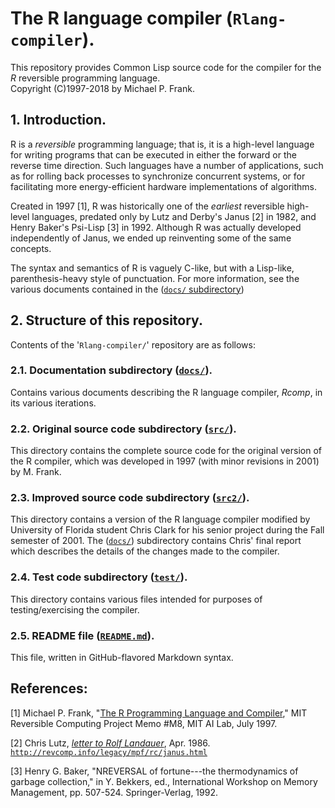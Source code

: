 # The R language compiler (`Rlang-compiler`).

This repository provides Common Lisp source code for the compiler for the *R* reversible programming language.  
Copyright (C)1997-2018 by Michael P. Frank.

## 1. Introduction.

R is a *reversible* programming language; that is, it is a high-level language for writing programs that can 
be executed in either the forward or the reverse time direction.  Such languages have a number of applications, 
such as for rolling back processes to synchronize concurrent systems, or for facilitating more energy-efficient 
hardware implementations of algorithms.  

Created in 1997 [1], R was historically one of the *earliest* reversible high-level languages, 
predated only by Lutz and Derby's Janus [2] in 1982, and Henry Baker's Psi-Lisp [3] in 1992.
Although R was actually developed independently of Janus, we ended up reinventing some of the 
same concepts.  

The syntax and semantics of R is vaguely C-like, but with a Lisp-like, parenthesis-heavy 
style of punctuation.  For more information, see the various documents contained in 
the ([`docs/` subdirectory](docs "docs/ subdirectory"))

## 2. Structure of this repository.

Contents of the '`Rlang-compiler/`' repository are as follows:

### 2.1.  Documentation subdirectory ([`docs/`](docs "docs/ subdirectory")).

Contains various documents describing the R language compiler, *Rcomp*, in its various iterations.

### 2.2.  Original source code subdirectory ([`src/`](src "src/ subdirectory")).

This directory contains the complete source code for the original version of the R compiler,
which was developed in 1997 (with minor revisions in 2001) by M. Frank.

### 2.3.  Improved source code subdirectory ([`src2/`](src2 "src2/ subdirectory")).

This directory contains a version of the R language compiler modified by University of Florida student 
Chris Clark for his senior project during the Fall semester of 2001.  The ([`docs/`](docs "docs/ subdirectory"))
subdirectory contains Chris' final report which describes the details of the changes made to the compiler.

### 2.4.  Test code subdirectory ([`test/`](test "test/ subdirectory")).

This directory contains various files intended for purposes of testing/exercising the compiler.

### 2.5. README file ([`README.md`](README.md "README.md file")).

This file, written in GitHub-flavored Markdown syntax.

## References:

[1] Michael P. Frank, "[The R Programming Language and Compiler](docs/MIT-RCP-MemoM8-RProgLang.pdf "Memo #M8")," 
MIT Reversible Computing Project Memo #M8, MIT AI Lab, July 1997.

[2] Chris Lutz, [*letter to Rolf Landauer*](http://revcomp.info/legacy/mpf/rc/janus.html "Letter describing Janus"), Apr. 1986.
[`http://revcomp.info/legacy/mpf/rc/janus.html`](http://revcomp.info/legacy/mpf/rc/janus.html "Letter describing Janus")

[3] Henry G. Baker, "NREVERSAL of fortune---the thermodynamics of garbage collection," in Y. Bekkers, ed., 
International Workshop on Memory Management, pp. 507-524. Springer-Verlag, 1992.

